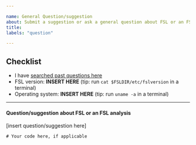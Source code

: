 ```yaml
---

name: General Question/suggestion
about: Submit a suggestion or ask a general question about FSL or an FSL analysis
title:
labels: "question"

---
```


## Checklist 

- I have [searched past questions here](https://github.com/FMRIB-Software-Library/fsl-issues-and-support/issues?q=) 
- FSL version:        **INSERT HERE**              (tip: run `cat $FSLDIR/etc/fslversion` in a terminal)
- Operating system:   **INSERT HERE**              (tip: run `uname -a` in a terminal)
---

#### Question/suggestion about FSL or an FSL analysis

[insert question/suggestion here]

```
# Your code here, if applicable

```
